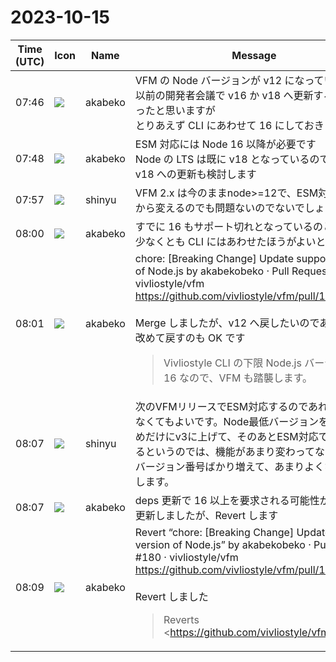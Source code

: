 # 2023-10-15

|Time (UTC)|Icon|Name|Message|
|---|---|---|---|
|07:46|![](https://avatars.slack-edge.com/2019-05-15/624511073651_25909952cd7a069ceed2_72.png)|akabeko|VFM の Node バージョンが v12 になっています<br>以前の開発者会議で v16 か v18 へ更新する話があったと思いますが<br>とりあえず CLI にあわせて 16 にしておきます|
|07:48|![](https://avatars.slack-edge.com/2019-05-15/624511073651_25909952cd7a069ceed2_72.png)|akabeko|ESM 対応には Node 16 以降が必要です<br>Node の LTS は既に v18 となっているので、別途 v18 への更新も検討します|
|07:57|![](https://avatars.slack-edge.com/2018-04-27/354445776386_e258f5ed5ba887b08668_72.jpg)|shinyu|VFM 2.x は今のままnode&gt;=12で、ESM対応する v3 から変えるのでも問題ないのでないでしょうか|
|08:00|![](https://avatars.slack-edge.com/2019-05-15/624511073651_25909952cd7a069ceed2_72.png)|akabeko|すでに 16 もサポート切れとなっているのと<br>少なくとも CLI にはあわせたほうがよいと思います|
|08:01|![](https://avatars.slack-edge.com/2019-05-15/624511073651_25909952cd7a069ceed2_72.png)|akabeko|chore: [Breaking Change] Update support version of Node.js by akabekobeko · Pull Request #179 · vivliostyle/vfm<br><https://github.com/vivliostyle/vfm/pull/179><br><br>Merge しましたが、v12 へ戻したいのであれば<br>改めて戻すのも OK です<br><blockquote>Vivliostyle CLI の下限 Node.js バージョンが 16 なので、VFM も踏襲します。</blockquote>|
|08:07|![](https://avatars.slack-edge.com/2018-04-27/354445776386_e258f5ed5ba887b08668_72.jpg)|shinyu|次のVFMリリースでESM対応するのであれば、戻さなくてもよいです。Node最低バージョンを上げるためだけにv3に上げて、そのあとESM対応でv4に上げるというのでは、機能があまり変わってないのに、バージョン番号ばかり増えて、あまりよくない気がします。|
|08:07|![](https://avatars.slack-edge.com/2019-05-15/624511073651_25909952cd7a069ceed2_72.png)|akabeko|deps 更新で 16 以上を要求される可能性が高いので更新しましたが、Revert します|
|08:09|![](https://avatars.slack-edge.com/2019-05-15/624511073651_25909952cd7a069ceed2_72.png)|akabeko|Revert “chore: [Breaking Change] Update support version of Node.js” by akabekobeko · Pull Request #180 · vivliostyle/vfm<br><https://github.com/vivliostyle/vfm/pull/180><br><br>Revert しました<br><blockquote>Reverts <https://github.com/vivliostyle/vfm/pull/179|#179><br><br><https://vivliostyle.slack.com/archives/CNN5GPF9V/p1697357235855869?thread_ts=1697355981.935299&cid=CNN5GPF9V|https://vivliostyle.slack.com/archives/CNN5GPF9V/p1697357235855869?thread_ts=1697355981.935299&cid=CNN5GPF9V></blockquote>|
